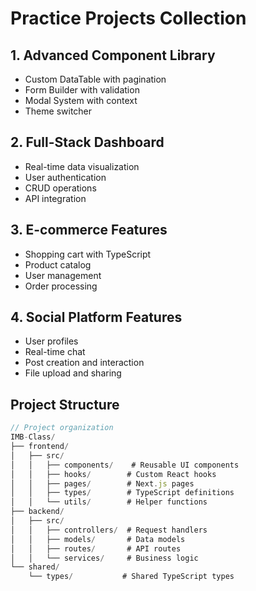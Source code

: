 # Practice Projects Collection

## 1. Advanced Component Library
- Custom DataTable with pagination
- Form Builder with validation
- Modal System with context
- Theme switcher

## 2. Full-Stack Dashboard
- Real-time data visualization
- User authentication
- CRUD operations
- API integration

## 3. E-commerce Features
- Shopping cart with TypeScript
- Product catalog
- User management
- Order processing

## 4. Social Platform Features
- User profiles
- Real-time chat
- Post creation and interaction
- File upload and sharing

## Project Structure
```typescript
// Project organization
IMB-Class/
├── frontend/
│   ├── src/
│   │   ├── components/    # Reusable UI components
│   │   ├── hooks/        # Custom React hooks
│   │   ├── pages/        # Next.js pages
│   │   ├── types/        # TypeScript definitions
│   │   └── utils/        # Helper functions
├── backend/
│   ├── src/
│   │   ├── controllers/  # Request handlers
│   │   ├── models/       # Data models
│   │   ├── routes/       # API routes
│   │   └── services/     # Business logic
└── shared/
    └── types/           # Shared TypeScript types